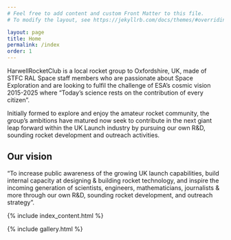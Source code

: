```yaml
---
# Feel free to add content and custom Front Matter to this file.
# To modify the layout, see https://jekyllrb.com/docs/themes/#overriding-theme-defaults

layout: page
title: Home
permalink: /index
order: 1
---
```


HarwellRocketClub is a local rocket group to Oxfordshire, UK, made of STFC RAL Space staff members who are passionate about Space Exploration and are looking to fulfil the challenge of ESA’s cosmic vision 2015-2025 where “Today’s science rests on the contribution of every citizen”.

Initially formed to explore and enjoy the amateur rocket community, the group’s ambitions have matured now seek to contribute in the next giant leap forward within the UK Launch industry by pursuing our own R&D, sounding rocket development and outreach activities.


## Our vision

“To increase public awareness of the growing UK launch capabilities, build internal capacity at designing & building rocket technology, and inspire the incoming generation of scientists, engineers, mathematicians, journalists & more through our own R&D, sounding rocket development, and outreach strategy”.

{% include index_content.html %}

{% include gallery.html %}
